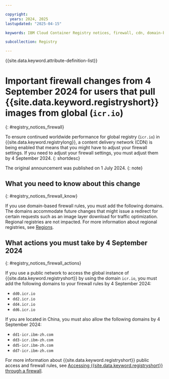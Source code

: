 ```yaml
---

copyright:
  years: 2024, 2025
lastupdated: "2025-04-15"

keywords: IBM Cloud Container Registry notices, firewall, cdn, domain-based firewall, domains, icr.io, notices, content delivery network

subcollection: Registry

---
```


{{site.data.keyword.attribute-definition-list}}

# Important firewall changes from 4 September 2024 for users that pull {{site.data.keyword.registryshort}} images from global (`icr.io`)
{: #registry_notices_firewall}

To ensure continued worldwide performance for global registry (`icr.io`) in {{site.data.keyword.registrylong}}, a content delivery network (CDN) is being enabled that means that you might have to adjust your firewall settings. If you need to adjust your firewall settings, you must adjust them by 4 September 2024.
{: shortdesc}

The original announcement was published on 1 July 2024.
{: note}

## What you need to know about this change
{: #registry_notices_firewall_know}

If you use domain-based firewall rules, you must add the following domains. The domains accommodate future changes that might issue a redirect for certain requests such as an image layer download for traffic optimization. Regional registries are not impacted. For more information about regional registries, see [Regions](/docs/Registry?topic=Registry-registry_overview#registry_regions).

## What actions you must take by 4 September 2024
{: #registry_notices_firewall_actions}

If you use a public network to access the global instance of {{site.data.keyword.registryshort}} by using the domain `icr.io`, you must add the following domains to your firewall rules by 4 September 2024:

- `dd0.icr.io`
- `dd2.icr.io`
- `dd4.icr.io`
- `dd6.icr.io`

If you are located in China, you must also allow the following domains by 4 September 2024:

- `dd1-icr.ibm-zh.com`
- `dd3-icr.ibm-zh.com`
- `dd5-icr.ibm-zh.com`
- `dd7-icr.ibm-zh.com`

For more information about {{site.data.keyword.registryshort}} public access and firewall rules, see [Accessing {{site.data.keyword.registryshort}} through a firewall](/docs/Registry?topic=Registry-registry_firewall).
